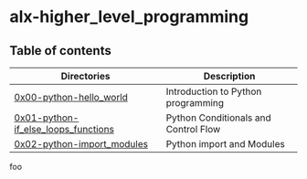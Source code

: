 # alx-higher_level_programming

## Table of contents
Directories | Description
----------- | -----------
[0x00-python-hello_world](./0x00-python-hello_world) | Introduction to Python programming
[0x01-python-if_else_loops_functions](./0x01-python-if_else_loops_functions) | Python Conditionals and Control Flow
[0x02-python-import_modules](./0x02-python-import_modules) | Python import and Modules
foo
